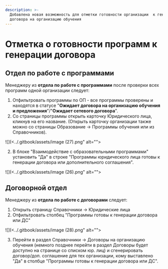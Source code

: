 ```yaml
---
description: >-
  Добавлена новая возможность для отметки готовности организации  к генерации
  договора на организацию обучения
---
```


# Отметка о готовности программ к генерации договора

## О**тдел по работе с программами**

Менеджеру из **отдела по работе с программами** после проверки всех программ одной организации следует:

1. Отфильтровать программы по ОП -  все программы проверены и находятся в статусе "**Ожидает договора на организацию обучения  и предложения**"/"**Ожидает сетевого договора**".&#x20;
2. Со страницы программы открыть карточку Юридического лица, кликнув на его название. (Открыть карточку организации также можно со страницы Образование -> Программы обучения или из Справочников).

![](<../.gitbook/assets/image (27).png" alt=""><figcaption></figcaption></figure>

2. В блоке "Взаимодействие с образовательными программами"  установить "Да" в строке "Программы юридического лица готовы к генерации договора или дополнительного соглашения".

![](<../.gitbook/assets/image (26).png" alt=""><figcaption></figcaption></figure>

## **Договорной отдел**

Менеджеру из **отдела по работе с договорами** следует:

1. Открыть страницу Справочники -> Юридические лица
2. &#x20;Отфильтровать столбец "Программы готовы к генерации договора или ДС"&#x20;

![](<../.gitbook/assets/image (28).png" alt=""><figcaption></figcaption></figure>

3. Перейти в раздел Справочники ->  Договоры на организацию обучения (немного позднее перейти в раздел Договоры будет доступно на странице со списком юр. лиц) и сгенерировать договор/доп. соглашение для тех организации, кому выставлено "Да" в  столбце "Программы готовы к генерации договора или ДС".
